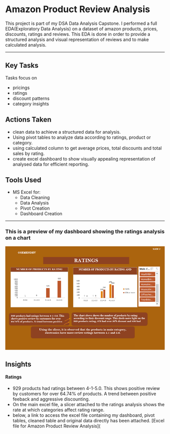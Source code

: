 # Amazon Product Review Analysis
This project is part of my DSA Data Analysis Capstone. I performed a full EDA(Exploratory Data Analysis)
on a dataset of amazon products, prices, discounts, ratings and reviews. This EDA is done in order to provide a structured analysis and visual
representation of reviews and to make calculated analysis.

---

## Key Tasks
Tasks focus on 
- pricings
- ratings
- discount patterns
- category insights

## Actions Taken
- clean data to achieve a structured data for analysis.
- Using pivot tables to analyze data according to ratings, product or category.
- using calculated column to get average prices, total discounts and total sales by rating.
- create excel dashboard to show visually appealing representation of analysed data for efficient reporting.


## Tools Used
- MS Excel for:
  - Data Cleaning
  - Data Analysis
  - Pivot Creation
  - Dashboard Creation

 ---

 ### This is a preview of my dashboard showing the ratings analysis on a chart
 ![Dashboard preview](https://github.com/osemendev/DSA-PROJECTS/blob/main/Amazon%20Product%20Review%20Analysis/Amazon%20Dashboard%20ss.png?raw=true)

 ## Insights
 #### Ratings
 - 929 products had ratings between 4-1-5.0. This shows positive review by customers for over 64.74% of products. A trend between positive feeback and aggressive discounting.
 - On the main excel file, a slicer attached to the ratings analysis shows the rate at which categories affect rating range.
 - below, a link to access the excel file containing my dashboard, pivot tables, cleaned table and original data directly has been attached.
   [Excel file for Amazon Product Review Analysis](


